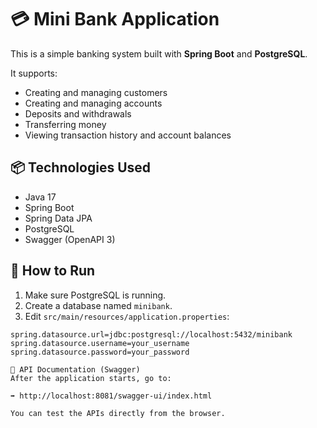 # 💳 Mini Bank Application
This is a simple banking system built with **Spring Boot** and **PostgreSQL**.

It supports:
- Creating and managing customers
- Creating and managing accounts
- Deposits and withdrawals
- Transferring money
- Viewing transaction history and account balances

## 📦 Technologies Used

- Java 17
- Spring Boot
- Spring Data JPA
- PostgreSQL
- Swagger (OpenAPI 3)


## 🚀 How to Run

1. Make sure PostgreSQL is running.
2. Create a database named `minibank`.
3. Edit `src/main/resources/application.properties`:

```properties
spring.datasource.url=jdbc:postgresql://localhost:5432/minibank
spring.datasource.username=your_username
spring.datasource.password=your_password

📂 API Documentation (Swagger)
After the application starts, go to:

➡️ http://localhost:8081/swagger-ui/index.html

You can test the APIs directly from the browser.
